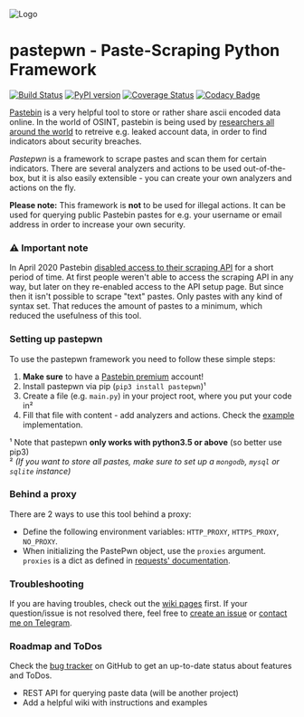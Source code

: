 ![Logo](https://raw.githubusercontent.com/d-Rickyy-b/pastepwn/master/documentation/pastepwn_logo.png)


# pastepwn - Paste-Scraping Python Framework
[![Build Status](https://travis-ci.com/d-Rickyy-b/pastepwn.svg?branch=master)](https://travis-ci.com/d-Rickyy-b/pastepwn)
[![PyPI version](https://badge.fury.io/py/pastepwn.svg)](https://badge.fury.io/py/pastepwn)
[![Coverage Status](https://coveralls.io/repos/github/d-Rickyy-b/pastepwn/badge.svg?branch=master)](https://coveralls.io/github/d-Rickyy-b/pastepwn?branch=master)
[![Codacy Badge](https://api.codacy.com/project/badge/Grade/513ae84197824ff89c0a60a5291c4425)](https://www.codacy.com/manual/d-Rickyy-b/pastepwn?utm_source=github.com&amp;utm_medium=referral&amp;utm_content=d-Rickyy-b/pastepwn&amp;utm_campaign=Badge_Grade)

[Pastebin](https://pastebin.com) is a very helpful tool to store or rather share ascii encoded data online. In the world of OSINT, pastebin is being used by [researchers all around the world](https://www.troyhunt.com/introducing-paste-searches-and/) to retreive e.g. leaked account data, in order to find indicators about security breaches.

*Pastepwn* is a framework to scrape pastes and scan them for certain indicators. There are several analyzers and actions to be used out-of-the-box, but it is also easily extensible - you can create your own analyzers and actions on the fly.

**Please note:** This framework is **not** to be used for illegal actions. It can be used for querying public Pastebin pastes for e.g. your username or email address in order to increase your own security.

### ⚠️ Important note
In April 2020 Pastebin [disabled access to their scraping API](https://twitter.com/rnd_infosec_guy/status/1248310762227093509) for a short period of time. At first people weren't able to access the scraping API in any way, but later on they re-enabled access to the API setup page. But since then it isn't possible to scrape "text" pastes. Only pastes with any kind of syntax set. That reduces the amount of pastes to a minimum, which reduced the usefulness of this tool.

### Setting up pastepwn

To use the pastepwn framework you need to follow these simple steps:

1) **Make sure** to have a [Pastebin premium](https://pastebin.com/pro) account!
2) Install pastepwn via pip (`pip3 install pastepwn`)¹
3) Create a file (e.g. `main.py`) in your project root, where you put your code in²
4) Fill that file with content - add analyzers and actions. Check the [example](https://github.com/d-Rickyy-b/pastepwn/tree/master/examples/example.py) implementation.

¹ Note that pastepwn **only works with python3.5 or above** (so better use pip3)  
² *(If you want to store all pastes, make sure to set up a `mongodb`, `mysql` or `sqlite` instance)*

### Behind a proxy

There are 2 ways to use this tool behind a proxy:

- Define the following environment variables: `HTTP_PROXY`, `HTTPS_PROXY`, `NO_PROXY`.
- When initializing the PastePwn object, use the `proxies` argument. `proxies` is a dict as defined in [requests' documentation](http://docs.python-requests.org/en/master/user/advanced/#proxies).

### Troubleshooting
If you are having troubles, check out the [wiki pages](https://github.com/d-Rickyy-b/pastepwn/wiki) first.
If your question/issue is not resolved there, feel free to [create an issue](https://github.com/d-Rickyy-b/pastepwn/issues/new/choose) or [contact me on Telegram](https://t.me/d_Rickyy_b).

### Roadmap and ToDos
Check the [bug tracker](https://github.com/d-Rickyy-b/pastepwn/issues) on GitHub to get an up-to-date status about features and ToDos.

- REST API for querying paste data (will be another project)
- Add a helpful wiki with instructions and examples
